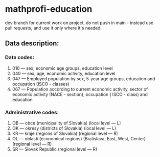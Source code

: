 # mathprofi-education

dev branch for current work on project, do not push in main - instead use pull requests, and use it only where it's
needed.

## Data description:

### Data codes:

1. 010 — sex, economic age groups, education level
2. 040 — sex, age, economic activity, education level
3. 047 — Employed population by sex, 5-year age groups, education and occupation (ISCO - classes)
4. 067 — Population according to current economic activity, sector of economic activity (NACE - section), occupation (
   ISCO - class) and education

### Administrative codes:

1. OB — obce (municipality of Slovakia) (local level — L)
2. OK — okresy (districts of Slovakia) (local level — L)
3. KR — kraje (regions of Slovakia) (regional level — R)
4. OL — oblasti (economical regions) (Bratislava, East, West, Center) (regional level — R)
5. SR — Slovak Republic (regional level — R)
